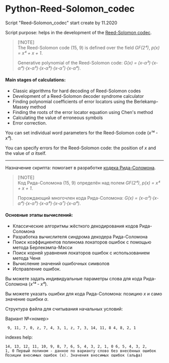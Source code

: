 # Python-Reed-Solomon_codec
Script "Reed–Solomon_codec" start create by 11.2020

Script purpose: helps in the development of the [Reed-Solomon codec](https://en.wikipedia.org/wiki/Reed–Solomon_error_correction).

> [!NOTE]\
> The Reed-Solomon code (15, 9) is defined over the field *GF(2⁴)*, *p(x) = x⁴ + x + 1*.
>
> Generative polynomial of the Reed-Solomon code:
*G(x) = (x-α³)⋅(x-α⁴)⋅(x-α⁵)⋅(x-α⁶)⋅(x-α⁷)⋅(x-α⁸)*.

#### Main stages of calculations:
*   Classic algorithms for hard decoding of Reed-Solomon codes
*   Development of a Reed-Solomon decoder syndrome calculator
*   Finding polynomial coefficients of error locators using the Berlekamp-Massey method
*   Finding the roots of the error locator equation using Chen's method
*   Calculating the value of erroneous symbols
*   Error correction.

You can set individual word parameters for the Reed-Solomon code (*x¹⁴* - *x⁰*).

You can specify errors for the Reed-Solomon code: the position of *x* and the value of *α* itself.

---

Назначение скрипта: помогает в разработке [кодека Рида-Соломона](https://ru.wikipedia.org/wiki/Код_Рида_—_Соломона).

> [!NOTE]\
> Код Рида-Соломона (15, 9) определён над полем *GF(2⁴)*, *p(x) = x⁴ + x + 1*.
>
> Порождающий многочлен кода Рида-Соломона:
*G(x) = (x-α³)⋅(x-α⁴)⋅(x-α⁵)⋅(x-α⁶)⋅(x-α⁷)⋅(x-α⁸)*.

#### Основные этапы вычислений:
*   Классические алгоритмы жёсткого декодирования кодов Рида-Соломона
*   Разработка вычислителя синдрома декодера Рида-Соломона
*   Поиск коэффициентов полинома локаторов ошибок с помощью метода Берлекэмпа-Мэсси
*   Поиск корней уравнения локаторов ошибок с использованием метода Ченя
*   Вычисление значений ошибочных символов
*   Исправление ошибок.

Вы можете задать индивидуальные параметры слова для кода Рида-Соломона (*x¹⁴* - *x⁰*).

Вы можете указать ошибки для кода Рида-Соломона: позицию *x* и само значение ошибки *α*.

Структура файла для считывания начальных условий:

Вариант №<номер>

<code> 9, 11,  7,  0,  z,  7,  4,  3,  1,  z,  7,  3, 14, 11,  8
 4,  8,  2,  1
</code>
 
indexes help:

<code>14, 13, 12, 11, 10,  9,  8,  7,  6,  5,  4,  3,  2,  1,  0
 6,  5,  4,  3,  2,  1,  0
Первый полином - данное по варианту слово без внесённых ошибок
Позиции вносимых ошибок (x). Значения вносимых ошибок (альфа)
</code>
